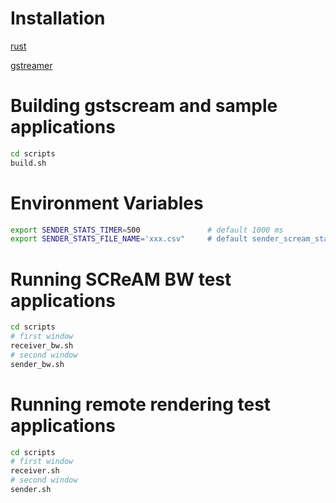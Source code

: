 # Installation

[rust](https://doc.rust-lang.org/book/ch01-01-installation.html#installing-rustup-on-linux-or-macos)

[gstreamer](https://lib.rs/crates/gstreamer)

# Building gstscream and sample applications

```bash
cd scripts
build.sh
```

# Environment Variables
```bash
export SENDER_STATS_TIMER=500               # default 1000 ms
export SENDER_STATS_FILE_NAME='xxx.csv"     # default sender_scream_stats.csv
```

# Running SCReAM BW test applications
```bash
cd scripts
# first window
receiver_bw.sh
# second window
sender_bw.sh
```

# Running remote rendering test applications
```bash
cd scripts
# first window
receiver.sh
# second window
sender.sh
```

